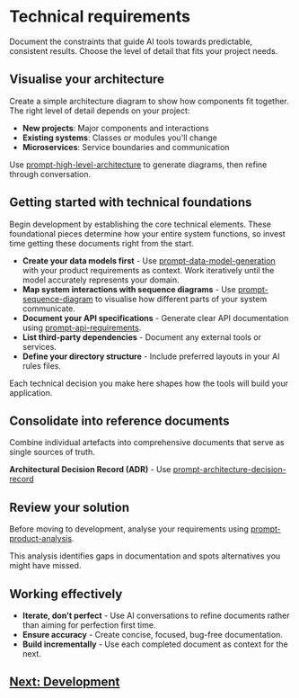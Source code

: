 # Technical requirements

Document the constraints that guide AI tools towards predictable, consistent results. Choose the level of detail that
fits your project needs.

## Visualise your architecture

Create a simple architecture diagram to show how components fit together. The right level of detail depends on your
project:

- **New projects**: Major components and interactions
- **Existing systems**: Classes or modules you'll change
- **Microservices**: Service boundaries and communication

Use [prompt-high-level-architecture](../appendix/prompt-library/product/prompt-high-level-architecture.md) to generate
diagrams, then refine through conversation.

## Getting started with technical foundations

Begin development by establishing the core technical elements. These foundational pieces determine how your entire
system functions, so invest time getting these documents right from the start.

- **Create your data models first** -
  Use [prompt-data-model-generation](../appendix/prompt-library/product/prompt-data-model-generation.md) with your
  product requirements as context. Work iteratively until the model accurately represents your domain.
- **Map system interactions with sequence diagrams** -
  Use [prompt-sequence-diagram](../appendix/prompt-library/product/prompt-sequence-diagram.md) to visualise how
  different parts of your system communicate.
- **Document your API specifications** - Generate clear API documentation
  using [prompt-api-requirements](../appendix/prompt-library/product/prompt-api-requirements.md).
- **List third-party dependencies** - Document any external tools or services.
- **Define your directory structure** - Include preferred layouts in your AI rules files.

Each technical decision you make here shapes how the tools will build your application.

## Consolidate into reference documents

Combine individual artefacts into comprehensive documents that serve as single sources of truth.

**Architectural Decision Record (ADR)** -
Use [prompt-architecture-decision-record](../appendix/prompt-library/product/prompt-architecture-decision-record.md)

## Review your solution

Before moving to development, analyse your requirements
using [prompt-product-analysis](../appendix/prompt-library/product/prompt-product-analysis.md).

This analysis identifies gaps in documentation and spots alternatives you might have missed.

## Working effectively

- **Iterate, don't perfect** - Use AI conversations to refine documents rather than aiming for perfection first time.
- **Ensure accuracy** - Create concise, focused, bug-free documentation.
- **Build incrementally** - Use each completed document as context for the next.

## [Next: Development](../feature-development/development.md)